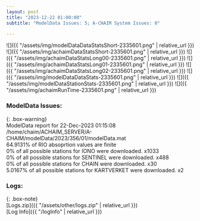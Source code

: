 ```yaml
---
layout: post
title: "2023-12-22 01:00:00"
subtitle: "ModelData Issues: 5; A-CHAIM System Issues: 0"

---
```


![]({{ "/assets/img/modelDataDataStatsShort-2335601.png" | relative_url }})
![]({{ "/assets/img/achaimDataStatsShort-2335601.png" | relative_url }})
![]({{ "/assets/img/achaimDataStatsLong00-2335601.png" | relative_url }})
![]({{ "/assets/img/achaimDataStatsLong01-2335601.png" | relative_url }})
![]({{ "/assets/img/achaimDataStatsLong02-2335601.png" | relative_url }})
![]({{ "/assets/img/modelDataDataStats-2335601.png" | relative_url }})
![]({{ "/assets/img/modelDataStationStats-2335601.png" | relative_url }})
![]({{ "/assets/img/achaimRunTime-2335601.png" | relative_url }})


### ModelData Issues:  
  
{: .box-warning}  
 ModelData report for 22-Dec-2023 01:15:08   
 /home/chaim/ACHAIM_SERVER/A-CHAIM/modelData/2023/356/01/modelData.mat   
 64.9131% of RIO absoprtion values are finite   
 0% of all possible stations for IONO were downloaded. x1033   
 0% of all possible stations for SENTINEL were downloaded. x488   
 0% of all possible stations for CHAIN were downloaded. x30   
 5.0167% of all possible stations for KARTVERKET were downloaded. x2   
  


### Logs:  
  
{: .box-note}  
[Logs.zip]({{ "/assets/other/logs.zip" | relative_url }})  
[Log Info]({{ "/logInfo" | relative_url }})  
